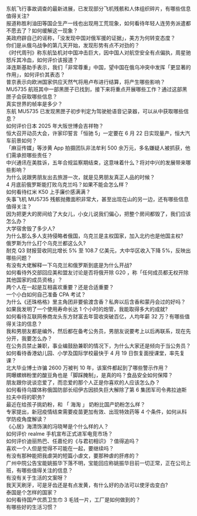 东航飞行事故调查的最新进展，已发现部分飞机残骸和人体组织碎片，有哪些信息值得关注?  
报道称胜利油田等国企生产一线也出现用工荒现象，如何看待年轻人连劳务派遣都不愿去了？如何缓解这一现象？  
美政府辟自己的谣称，「没发现中国对俄军援的证据」，美方为何转变态度？  
你们是从俄乌战争的第几天开始，发现形势有点不对劲的？  
《时代周刊》称东航坠机对中国冲击巨大，因中国人对航空安全有点偏执，周星驰怒斥其冷血，如何评价该报道？  
泽连斯基助手表示，我们「非常尊重」中国，望中国在俄乌冲突中发挥「更显著的作用」，如何评价其表态？  
普京表示向欧洲国家供应天然气将用卢布进行结算，将产生哪些影响？  
MU5735 航班其中一部黑匣子已找到，接下来将重点开展哪些工作？通过这部黑匣子会获取哪些信息？  
真实世界的帧率是多少？  
东航 MU5735 已发现黑匣子初步判定为驾驶舱语音记录器，可以从中获取哪些信息？  
如何评价日本 2025 年大阪世博会吉祥物？  
恒大召开动员大会，许家印誓言「恒驰 5」一定要在 6 月 22 日实现量产，恒大汽车前景如何？  
「麻豆传媒」等涉黄 App 拍摄团队非法牟利 500 余万元，多名嫌疑人被抓获，他们需承担哪些责任？  
中兴通讯在美胜诉，五年合规监察期结束，这意味着什么？将对中兴的发展带来哪些影响？  
为什么说跟男朋友出去旅游一次，就是见男朋友真正人品的时候？  
4 月底前俄罗斯能打败乌克兰吗？如果不能会怎么样？  
如何看待红米 K50 上手廉价感满满？  
失事飞机 MU5735 残骸抛撒面积非常大，甚至出现在山的另一边，还有哪些信息值得关注？  
因为把更大的房间给了大女儿，小女儿说我们偏心，把整个房间都毁了，我们应该怎么办？  
大学宿舍毁了多少人?  
为什么那么多人支持侵略者俄国，乌克兰是主权国家，加入北约也是他国主权?  
俄罗斯为什么打个乌克兰都这么久?  
耐克 Q3 财报营收同比增长 5% 至 108.7 亿美元，大中华区收入下降 5%，反映出哪些问题？  
有没有大佬解释一下乌克兰和俄罗斯到底是为什么开战?  
如何看待外交部回应美和盟友讨论是否将俄开除 G20 ，称「任何成员都无权开除其他国家的成员资格」？  
两个人在一起是互相喜欢重要？还是合适重要？  
一个小白如何自己准备 CPA 考试？  
为什么《还珠格格》里主角团非要偷渡含香？私奔以后含香和蒙丹会过的好吗？  
如果我发明了一个使用寿命长达 1 个小时的炮管，我能取得多大的成就?  
如何看待互联网券商龙头东方财富去年营收突破百亿，人均年薪 32 万？有哪些值得关注的信息？  
我和男朋友都是编外，然后都在备考公务员，男朋友说要考上以后再联系，现在先分开，我要怎么办？  
在公务员禁止兼职，事业编鼓励兼职的情况下，为什么大家还是倾向于当公务员？  
如何看待香港幼儿园、小学及国际学校最快于 4 月 19 日恢复面授课堂，率先复课？  
北大毕业博士诈骗 2600 万被判 10 年，该案件都起到了哪些警示作用？  
网曝螺蛳粉里的酸豆角也是「脚踩腌制」，是真的吗？食品安全如何保障？  
朋友跟你说谈恋爱了，而恋爱的那个人正是你喜欢的人应该怎么办？  
如何看待乌媒体称俄国防部长绍伊古因损失巨大解除了第 6 集团军司令弗拉迪斯拉夫中将的职务?  
最近在给孩子挑奶粉，和 「 海淘 」 奶粉比国产奶粉怎么样？  
专家提出，新冠疫情结束需要疫苗更加有效、出现特效药等 4 个条件，如何从科学防疫角度解读？  
《心居》海清饰演的冯晓琴是个什么样的人？  
如何评价 realme 手机宣布正式进军电竞市场？  
如何评价迪丽热巴、任嘉伦的《与君初相识》？值得追吗？  
喜欢一个人但是觉得不可能在一起，要继续吗？  
有没有那种能把我虐哭的短篇小虐文，要那种虐的肝疼的？  
广州中院公告宝能姚振华下落不明，宝能回应称姚振华目前一切正常，正在公司上班，有哪些值得关注的信息？  
有没有关于生活的文案呀？  
我天天刷牙，可是牙齿还是有点发黄，有什么好的办法可以使牙齿变白?  
泰国是个怎样的国家？  
如何看待国产优质卫生巾 3 毛钱一片，工厂是如何做到的？  
有哪些好的生活习惯？  
